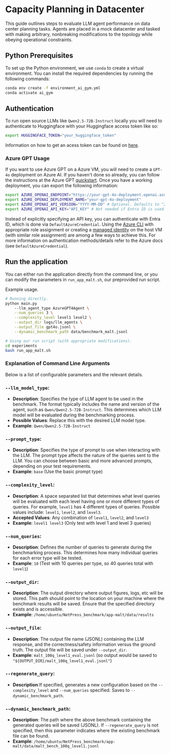 # Capacity Planning in Datacenter

This guide outlines steps to evaluate LLM agent performance on data center planning tasks. Agents are placed in a mock datacenter and tasked with making arbitrary, nonbreaking modifications to the topology while obeying operational constraints.

## Python Prerequisites

To set up the Python environment, we use `conda` to create a virtual environment. You can install the required dependencies by running the following commands:

```bash
conda env create -f environment_ai_gym.yml
conda activate ai_gym
```

## Authentication
To run open source LLMs like `Qwen2.5-72B-Instruct` locally you will need to authenticate to Huggingface with your Huggingface access token like so:
```bash
export HUGGINGFACE_TOKEN="your_huggingface_token"
```
Information on how to get an acess token can be found on [here](https://huggingface.co/docs/hub/en/security-tokens).

### Azure GPT Usage
If you want to use Azure GPT on a Azure VM, you will need to create a `GPT-4o` deployment on Azure AI. If you haven't done so already, you can follow the instructions at the Azure GPT [quickstart](https://learn.microsoft.com/en-us/azure/ai-services/openai/chatgpt-quickstart?tabs=keyless%2Ctypescript-keyless%2Cpython-new%2Cbash&pivots=programming-language-python). Once you have a working deployment, you can export the following information:
```bash
export AZURE_OPENAI_ENDPOINT="https://your-gpt-4o-deployment.openai.azure.com/"
export AZURE_OPENAI_DEPLOYMENT_NAME="your-gpt-4o-deployment"
export AZURE_OPENAI_API_VERSION="YYYY-MM-DD" # Optional. Defaults to "2024-10-01".
export AZURE_OPENAI_API_KEY="API_KEY" # Not needed if Entra ID is used.
```
Instead of explicitly specifying an API key, you can authenticate with Entra ID, which is done via `DefaultAzureCredential`. Using the [Azure CLI](https://learn.microsoft.com/en-us/azure/ai-services/openai/how-to/managed-identity) with appropriate role assignment or creating a [managed identity](https://learn.microsoft.com/en-us/entra/identity/managed-identities-azure-resources/how-to-configure-managed-identities?pivots=qs-configure-portal-windows-vm) on the host VM (with similar role assignment) are among a few ways to achieve this. For more information on authentication methods/details refer to the Azure docs (see `DefaultAzureCredential`).

## Run the application

You can either run the application directly from the command line, or you can modify the parameters in `run_app_malt.sh`, our preprovided run script.

Example usage.
```bash
# Running directly.
python main.py 
    --llm_agent_type AzureGPT4Agent \
    --num_queries 3 \
    --complexity_level level1 level2 \
    --output_dir logs/llm_agents \
    --output_file gpt4o.jsonl \
    --dynamic_benchmark_path data/benchmark_malt.jsonl
```

```bash
# Using our run script (with appropriate modifications).
cd experiments
bash run_app_malt.sh
```

### Explanation of Command Line Arguments

Below is a list of configurable parameters and the relevant details.

### `--llm_model_type`:
- **Description**: Specifies the type of LLM agent to be used in the benchmark. The format typically includes the name and version of the agent, such as `Qwen/Qwen2.5-72B-Instruct`. This determines which LLM model will be evaluated during the benchmarking process.
- **Possible Values**: Replace this with the desired LLM model type.
- **Example**: `Qwen/Qwen2.5-72B-Instruct`

### `--prompt_type`:
- **Description**: Specifies the type of prompt to use when interacting with the LLM. The prompt type affects the nature of the queries sent to the LLM. You can choose between basic and more advanced prompts, depending on your test requirements.
- **Example**: `base` (Use the basic prompt type)

### `--complexity_level`:
- **Description**: A space separated list that determines what level queries will be evaluated with each level having one or more different types of queries. For example, `level1` has 4 different types of queries. Possible values include: `level1`, `level2`, and `level3`.
- **Accepted Values**: Any combination of `level1`, `level2`, and `level3`
- **Example**: `level1 level3` (Only test with level 1 and level 3 queries)

### `--num_queries`:
- **Description**: Defines the number of queries to generate during the benchmarking process. This determines how many individual queries for each error type will be tested.
- **Example**: `10` (Test with 10 queries per type, so 40 queries total with `level1`)

### `--output_dir`:
- **Description**: The output directory where output figures, logs, etc will be stored. This path should point to the location on your machine where the benchmark results will be saved. Ensure that the specified directory exists and is accessible.
- **Example**: `/home/ubuntu/NetPress_benchmark/app-malt/data/results`

### `--output_file`:
- **Description**: The output file name (JSONL) containing the LLM response, and the correctness/safety information versus the ground truth. The output file will be saved under `--output_dir`.
- **Example**: `malt_100q_level1_eval.jsonl` (so output would be saved to `"${OUTPUT_DIR}/malt_100q_level1_eval.jsonl"`)

### `--regenerate_query`:
- **Description**:If specified, generates a new configuration based on the `--complexity_level` and `--num_queries` specified. Saves to `--dynamic_benchmark_path`.

### `--dynamic_benchmark_path`:
- **Description**: The path where the above benchmark containing the generated queries will be saved (JSONL). If `--regenerate_query` is not specified, then this parameter indicates where the existing benchmark file can be found.
- **Example**: `/home/ubuntu/NetPress_benchmark/app-malt/data/malt_bench_100q_level1.jsonl`

